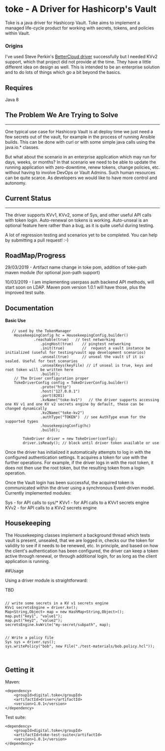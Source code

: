 # toke - A Driver for Hashicorp's Vault 

Toke is a java driver for Hashicorp Vault. Toke aims to implement a managed life-cycle product for working with secrets, tokens, and policies within Vault.

### Origins

I've used Steve Perkin's [BetterCloud driver](https://github.com/BetterCloud/vault-java-driver) 
successfully but I needed KVv2 support, which that project did not provide at the time. They have a 
little different idea on design as well. This is intended to be an enterprise solution and to do lots of
things which go a bit beyond the basics.

Requires
---------------------

Java 8

## The Problem We Are Trying to Solve
---------------------

One typical use case for Hashicorp Vault is at deploy time we just need a few secrets out of the vault, for example in
the process of running Ansible builds. This can be done with curl or with some simple java calls using the java.io.* classes.

But what about the scenario in an enterprise application which may run for days, weeks, or months? In that
scenario we need to be able to update the running application with zero-downtime, renew tokens, change policies,
etc. without having to involve DevOps or Vault Admins. Such human resources can be quite scarce. As developers
we would like to have more control and autonomy. 

## Current Status
---------------------

The driver supports KVv1, KVv2, some of Sys, and other useful API calls with token login. Auto-renewal on tokens is working. Auto-unseal is an
optional feature here rather than a bug, as it is quite useful during testing. 

A lot of regression testing and scenarios yet to be completed. You can help by submitting a pull request! :-)  

## RoadMap/Progress

29/03/2019 - Artifact name change in toke pom, addition of toke-path maven module (for optional json-path support)

10/03/2019 - I am implementing userpass auth backend API methods, will start soon on LDAP. Maven pom version 1.0.1 will have those, plus the improved test suite.   

## Documentation

#### Basic Use

```
   // used by the TokenManager
	HousekeepingConfig hc = HousekeepingConfig.builder()
	         .reachable(true)   // test networking
				.pingHost(true)    // pingtest networking
				.init(true)        //  request a vault instance be initialized (useful for testing/vault app development scenarios)
				.unseal(true)      // unseal the vault if it is sealed. Useful for test scenarios
				.unsealKeys(keyFile) // if unseal is true, keys and root token will be written here
				.build();
	// The Driver configuration proper
	TokeDriverConfig config = TokeDriverConfig.builder()
				.proto("http")
				.host("127.0.0.1")
				.port(8201)
				.kvName("toke-kv1")   // the driver supports accessing one KV v1 and one KV v2 secrets engine by default, these can be changed dynamically
				.kv2Name("toke-kv2")
				.authType("TOKEN")  // see AuthType enum for the supported types 
				.housekeepingConfig(hc)
				.build();
		 
		TokeDriver driver = new TokeDriver(config);
		driver.isReady(); // block until driver token available or use
```

Once the driver has initialized it automatically attempts to log in with the configured authentication settings. It acquires a token for use with the further operations. For
example, if the driver logs in with the root token, it does not then use the root token, but the resulting token from a login operation.

Once the Vault login has been successful, the acquired token is communicated within the driver using a synchronous Event-driven model. Currently implemented modules:

Sys - for API calls to sys/*
KVv1 - for API calls to a KVv1 secrets engine
KVv2 - for API calls to a KVv2 secrets engine


## Housekeeping

The Housekeeping classes implement a background thread which tests vault is present, unsealed, that we are logged in, checks our the token for validity to 
see if it needs to be renewed, etc. In principle, and based on how the client's authentication has been configured, the driver can keep a token active 
through renewal, or through additional login, for as long as the client application is running.  


##Usage

Using a driver module is straightforward:

TBD

```

// write some secrets in a KV v1 secrets engine
KVv1 secretsEngine = driver.kv();
Map<String,Object> map = new HashMap<String,Object>();
map.put("key1", "value1");
map.put("key2", "value2");
secretsEngine.kvWrite("my-secret/subpath", map);


// Write a policy file
Sys sys = driver.sys();
sys.writePolicy("bob", new File("./test-materials/bob.policy.hcl"));



```

Getting it
---------------------

Maven:

```
<dependency>
   	<groupId>digital.toke</groupId>
	<artifactId>driver</artifactId>
	<version>1.0.1</version>
</dependency>
```

Test suite:

```
<dependency>
   	<groupId>digital.toke</groupId>
	<artifactId>toke-test-suite</artifactId>
	<version>1.0.1</version>
</dependency>

```




